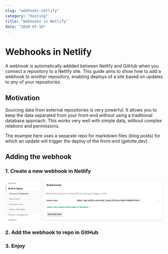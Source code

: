 ```yaml
---
slug: "webhooks-netlify"
category: "Hosting"
title: "Webhooks in Netlify"
date: "2020-07-18"
---
```


# Webhooks in Netlify
A webhook is automatically addded between Netlify and GitHub when you connect a repository to a Netlify site. This guide aims to show how to add a webhook to *another* repository, enabling deploys of a site based on updates to *any* of your repositories.

## Motivation
Sourcing data from external repositories is very powerful. It allows you to keep the data separated from your front-end without using a traditional database approach. This works very well with simple data, without complex relations and permissions.

The example here uses a separate repo for markdown files (blog posts) for which an update will trigger the deploy of the front-end (gelotte.dev).

## Adding the webhook

### 1. Create a new webhook in Netlify
![Add webhook in Netlify](netlify-add-webhook.png "Add webhook in Netlify")

### 2. Add the webhook to repo in GitHub

### 3. Enjoy
